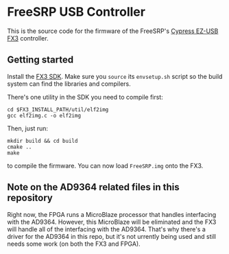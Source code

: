 # FreeSRP USB Controller

This is the source code for the firmware of the FreeSRP's [Cypress EZ-USB FX3](http://www.cypress.com/products/ez-usb-fx3-superspeed-usb-30-peripheral-controller) controller.

## Getting started

Install the [FX3 SDK](http://www.cypress.com/documentation/software-and-drivers/ez-usb-fx3-software-development-kit). Make sure you ``source`` its ``envsetup.sh`` script so the build system can find the libraries and compilers.

There's one utility in the SDK you need to compile first:
```
cd $FX3_INSTALL_PATH/util/elf2img
gcc elf2img.c -o elf2img
```

Then, just run:

```
mkdir build && cd build
cmake ..
make
```

to compile the firmware. You can now load ``FreeSRP.img`` onto the FX3.

## Note on the AD9364 related files in this repository

Right now, the FPGA runs a MicroBlaze processor that handles interfacing with the AD9364. However, this MicroBlaze will be eliminated and the FX3 will handle all of the interfacing with the AD9364. That's why there's a driver for the AD9364 in this repo, but it's not urrently being used and still needs some work (on both the FX3 and FPGA).
